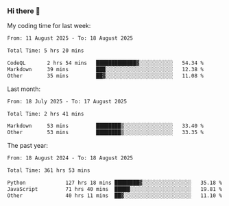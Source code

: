 ### Hi there 👋

My coding time for last week:

<!--START_SECTION:week-->

```txt
From: 11 August 2025 - To: 18 August 2025

Total Time: 5 hrs 20 mins

CodeQL       2 hrs 54 mins   █████████████▓░░░░░░░░░░░   54.34 %
Markdown     39 mins         ███░░░░░░░░░░░░░░░░░░░░░░   12.38 %
Other        35 mins         ██▓░░░░░░░░░░░░░░░░░░░░░░   11.08 %
```

<!--END_SECTION:week-->

Last month:

<!--START_SECTION:month-->

```txt
From: 18 July 2025 - To: 17 August 2025

Total Time: 2 hrs 41 mins

Markdown     53 mins         ████████▒░░░░░░░░░░░░░░░░   33.40 %
Other        53 mins         ████████▒░░░░░░░░░░░░░░░░   33.35 %
```

<!--END_SECTION:month-->

The past year:

<!--START_SECTION:year-->

```txt
From: 18 August 2024 - To: 18 August 2025

Total Time: 361 hrs 53 mins

Python             127 hrs 18 mins ████████▓░░░░░░░░░░░░░░░░   35.18 %
JavaScript         71 hrs 40 mins  █████░░░░░░░░░░░░░░░░░░░░   19.81 %
Other              40 hrs 11 mins  ██▓░░░░░░░░░░░░░░░░░░░░░░   11.10 %
```

<!--END_SECTION:year-->
